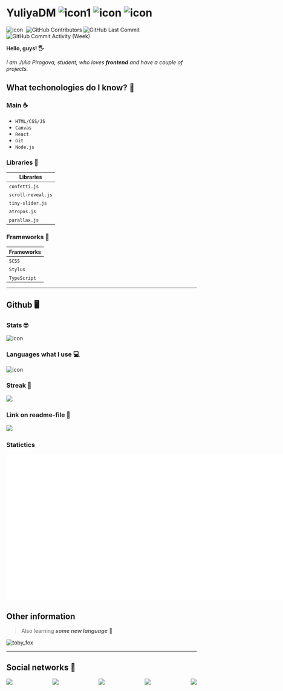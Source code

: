 # YuliyaDM ![icon1](https://img.shields.io/badge/-frontender-blue?style=flat-square) ![icon](https://img.shields.io/badge/name-Julia_Pirogova-green?style=flat-square) ![icon](https://img.shields.io/badge/age-13-yellow?style=flat-square) 

![icon](https://visitor-badge.glitch.me/badge?page_id=YuliyaDM.visitor-badge) 
<img alt="" src="https://img.shields.io/github/repo-size/YuliyaDM/YuliyaDM" /> 
<img alt="GitHub Contributors" src="https://img.shields.io/github/contributors/YuliyaDM/YuliyaDM" /> 
<img alt="GitHub Last Commit" src="https://img.shields.io/github/last-commit/YuliyaDM/YuliyaDM" />
<img alt="GitHub Commit Activity (Week)" src="https://img.shields.io/github/commit-activity/w/YuliyaDM/YuliyaDM" />

**Hello, guys! 🖐**

_I am Julia Pirogova, student, who loves **frontend** and have a couple of projects._

## What techonologies do I know? 🍰

### Main ☕

* ``HTML/CSS/JS`` 
* ``Canvas``
* ``React``
* ``Git``
* ``Node.js``

### Libraries 🍫

| Libraries |
| --- |         
| `confetti.js` |    
| `scroll-reveal.js` |
| `tiny-slider.js` | 
| `atropos.js` |
| `parallax.js` |

### Frameworks 🥦

| Frameworks |
| --- |
| `SCSS` |
| `Stylus` |
| `TypeScript` |

***

## Github 🖥

### Stats 🤓

![icon](https://github-readme-stats.vercel.app/api?username=YuliyaDM&show_icons=true&theme=default)

### Languages what I use 💻

![icon](https://github-readme-stats.vercel.app/api/top-langs/?username=YuliyaDM&layout=compact)

### Streak 🎃

<a href='#'>
  <img src='https://github-readme-streak-stats.herokuapp.com?user=YuliyaDM&theme=holi-theme&hide_border=true&background=FFFFFF' />
</a>

### Link on readme-file 📄

<a href='https://github.com/YuliyaDM/YuliyaDM/edit/main/README.md'>
<img src='https://github-readme-stats.vercel.app/api/pin/?username=YuliyaDM&repo=YuliyaDM' />
</a>

### Statictics

<div style='display: flex; justify-content: space-between'>
  <img src='./metrics.plugin.isocalendar.fullyear.svg' />
  <img src='github-metrics.svg' />
</div>

## Other information 

> Also learning __*some new language*__ 👀

![toby_fox](https://static.wikia.nocookie.net/debatesjungle/images/c/c1/1z4FBfS.gif/revision/latest/scale-to-width-down/300?cb=20181204013628)

---

## Social networks 📱

<div style='display:flex; justify-content: space-between;'>
   <a href='https://discord.com'>
  <img src='https://img.shields.io/badge/Discord-%237289DA.svg?style=for-the-badge&logo=discord&logoColor=white' />
  </a>


  <a href='https://telegram.com'>
  <img src='https://img.shields.io/badge/Telegram-2CA5E0?style=for-the-badge&logo=telegram&logoColor=white' />
  </a>


  <a href='https://twitter.com'>
  <img src='https://img.shields.io/badge/Twitter-%231DA1F2.svg?style=for-the-badge&logo=Twitter&logoColor=white' />
  </a>


  <a href='https://gmail.com'>
  <img src='https://img.shields.io/badge/Gmail-D14836?style=for-the-badge&logo=gmail&logoColor=white' />
  </a>

  <a href='https://youtube.com'>
  <img src='https://img.shields.io/badge/YouTube-%23FF0000.svg?style=for-the-badge&logo=YouTube&logoColor=white' />
  </a>
</div>
